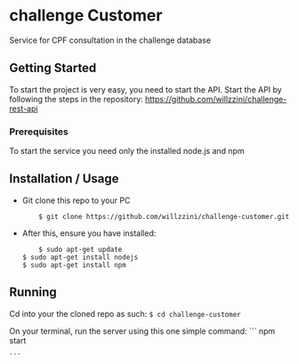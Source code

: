 # challenge Customer

Service for CPF consultation in the challenge database

## Getting Started

To start the project is very easy, you need to start the API. Start the API by following the steps in the repository: https://github.com/willzzini/challenge-rest-api

### Prerequisites

To start the service you need only the installed node.js and npm


## Installation / Usage
* Git clone this repo to your PC
    ```
        $ git clone https://github.com/willzzini/challenge-customer.git
* After this, ensure you have installed:
    ```
        $ sudo apt-get update
	$ sudo apt-get install nodejs
	$ sudo apt-get install npm
    ```

## Running

Cd into your the cloned repo as such:
        ```
        $ cd challenge-customer
        ```

On your terminal, run the server using this one simple command:
    ```
	npm start
    
    ```


